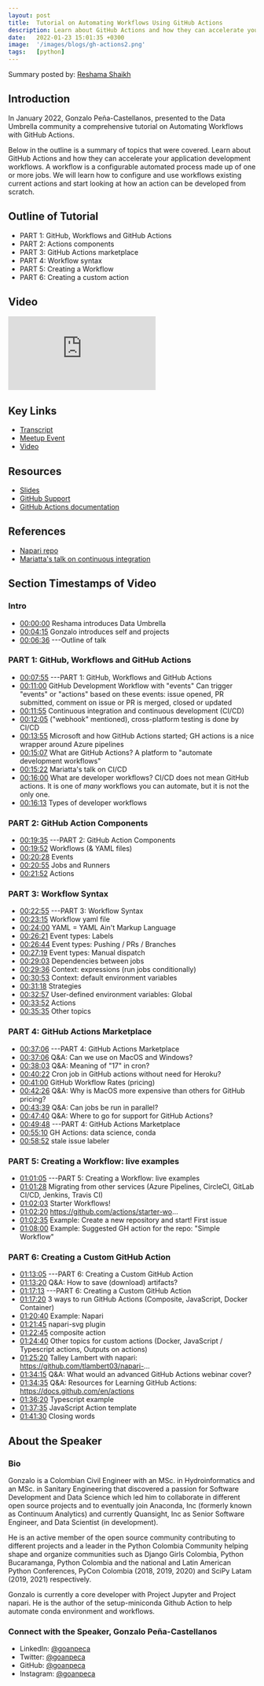 ```yaml
---
layout: post
title:  Tutorial on Automating Workflows Using GitHub Actions
description: Learn about GitHub Actions and how they can accelerate your application development workflows.
date:   2022-01-23 15:01:35 +0300
image:  '/images/blogs/gh-actions2.png'
tags:   [python]
---
```


Summary posted by: [Reshama Shaikh](https://reshamas.github.io)

## Introduction

In January 2022, Gonzalo Peña-Castellanos, presented to the Data Umbrella community a comprehensive tutorial on Automating Workflows with GitHub Actions.  

Below in the outline is a summary of topics that were covered. Learn about GitHub Actions and how they can accelerate your application development workflows. A workflow is a configurable automated process made up of one or more jobs. We will learn how to configure and use workflows existing current actions and start looking at how an action can be developed from scratch.

## Outline of Tutorial
- PART 1: GitHub, Workflows and GitHub Actions
- PART 2: Actions components
- PART 3: GitHub Actions marketplace
- PART 4: Workflow syntax
- PART 5: Creating a Workflow
- PART 6: Creating a custom action

## Video
<p>
<iframe src="https://www.youtube.com/embed/d48WGkePFq0" loading="lazy" frameborder="0" allowfullscreen></iframe>
</p>



## Key Links
- [Transcript](https://github.com/data-umbrella/event-transcripts/blob/main/2022/42-gonzalo-github-actions.md)
- [Meetup Event](https://www.meetup.com/data-umbrella/events/282772806/)
- [Video](https://youtu.be/d48WGkePFq0)

## Resources
- [Slides](https://bit.ly/github-workflows)
- [GitHub Support](https://support.github.com)
- [GitHub Actions documentation](https://docs.github.com/en/actions)

## References
- [Napari repo](https://github.com/tlambert03/napari-plugin-action)
- [Mariatta's talk on continuous integration](https://youtu.be/vLBr_AfomUY)

## Section Timestamps of Video

### Intro
- [00:00:00](https://www.youtube.com/watch?v=d48WGkePFq0&t=0s) Reshama introduces Data Umbrella
- [00:04:15](https://www.youtube.com/watch?v=d48WGkePFq0&t=255s) Gonzalo introduces self and projects
- [00:06:36](https://www.youtube.com/watch?v=d48WGkePFq0&t=396s) ---Outline of talk  


### PART 1: GitHub, Workflows and GitHub Actions
- [00:07:55](https://www.youtube.com/watch?v=d48WGkePFq0&t=475s) ---PART 1: GitHub, Workflows and GitHub Actions
- [00:11:00](https://www.youtube.com/watch?v=d48WGkePFq0&t=660s) GitHub Development Workflow with "events"
Can trigger "events" or "actions" based on these events: issue opened, PR submitted, comment on issue or PR is merged, closed or updated
- [00:11:55](https://www.youtube.com/watch?v=d48WGkePFq0&t=715s) Continuous integration and continuous development (CI/CD)
- [00:12:05](https://www.youtube.com/watch?v=d48WGkePFq0&t=725s) ("webhook" mentioned), cross-platform testing is done by CI/CD  
- [00:13:55](https://www.youtube.com/watch?v=d48WGkePFq0&t=835s) Microsoft and how GitHub Actions started; GH actions is a nice wrapper around Azure pipelines   
- [00:15:07](https://www.youtube.com/watch?v=d48WGkePFq0&t=907s) What are GitHub Actions? A platform to "automate development workflows"  
- [00:15:22](https://www.youtube.com/watch?v=d48WGkePFq0&t=922s) Mariatta's talk on CI/CD  
- [00:16:00](https://www.youtube.com/watch?v=d48WGkePFq0&t=960s) What are developer workflows?  CI/CD does not mean GitHub actions. It is one of *many* workflows you can automate, but it is not the only one.
- [00:16:13](00:16:13) Types of developer workflows

### PART 2: GitHub Action Components 
- [00:19:35](https://www.youtube.com/watch?v=d48WGkePFq0&t=1175s) ---PART 2: GitHub Action Components  
- [00:19:52](https://www.youtube.com/watch?v=d48WGkePFq0&t=1192s) Workflows (& YAML files)   
- [00:20:28](https://www.youtube.com/watch?v=d48WGkePFq0&t=1228s) Events  
- [00:20:55](https://www.youtube.com/watch?v=d48WGkePFq0&t=1255s) Jobs and Runners  
- [00:21:52](https://www.youtube.com/watch?v=d48WGkePFq0&t=1312s) Actions  

### PART 3: Workflow Syntax
- [00:22:55](https://www.youtube.com/watch?v=d48WGkePFq0&t=1375s) ---PART 3: Workflow Syntax  
- [00:23:15](https://www.youtube.com/watch?v=d48WGkePFq0&t=1395s) Workflow yaml file 
- [00:24:00](https://www.youtube.com/watch?v=d48WGkePFq0&t=1440s) YAML = YAML Ain't Markup Language   
- [00:26:21](https://www.youtube.com/watch?v=d48WGkePFq0&t=1581s) Event types: Labels  
- [00:26:44](https://www.youtube.com/watch?v=d48WGkePFq0&t=1604s) Event types: Pushing / PRs / Branches  
- [00:27:19](https://www.youtube.com/watch?v=d48WGkePFq0&t=1639s) Event types: Manual dispatch  
- [00:29:03](https://www.youtube.com/watch?v=d48WGkePFq0&t=1743s) Dependencies between jobs  
- [00:29:36](https://www.youtube.com/watch?v=d48WGkePFq0&t=1776s) Context: expressions (run jobs conditionally)
- [00:30:53](https://www.youtube.com/watch?v=d48WGkePFq0&t=1853s) Context: default environment variables
- [00:31:18](https://www.youtube.com/watch?v=d48WGkePFq0&t=1878s) Strategies
- [00:32:57](https://www.youtube.com/watch?v=d48WGkePFq0&t=1977s) User-defined environment variables: Global
- [00:33:52](https://www.youtube.com/watch?v=d48WGkePFq0&t=2032s) Actions
- [00:35:35](https://www.youtube.com/watch?v=d48WGkePFq0&t=2135s) Other topics

### PART 4: GitHub Actions Marketplace
- [00:37:06](https://www.youtube.com/watch?v=d48WGkePFq0&t=2226s) ---PART 4: GitHub Actions Marketplace
- [00:37:06](https://www.youtube.com/watch?v=d48WGkePFq0&t=2226s) Q&A: Can we use on MacOS and Windows?
- [00:38:03](https://www.youtube.com/watch?v=d48WGkePFq0&t=2283s) Q&A: Meaning of "17" in cron?
- [00:40:22](https://www.youtube.com/watch?v=d48WGkePFq0&t=2422s) Cron job in GitHub actions without need for Heroku?
- [00:41:00](https://www.youtube.com/watch?v=d48WGkePFq0&t=2460s) GitHub Workflow Rates (pricing)
- [00:42:26](https://www.youtube.com/watch?v=d48WGkePFq0&t=2546s) Q&A: Why is MacOS more expensive than others for GitHub pricing?
- [00:43:39](https://www.youtube.com/watch?v=d48WGkePFq0&t=2619s) Q&A: Can jobs be run in parallel?
- [00:47:40](https://www.youtube.com/watch?v=d48WGkePFq0&t=2860s) Q&A: Where to go for support for GitHub Actions?
- [00:49:48](https://www.youtube.com/watch?v=d48WGkePFq0&t=2988s) ---PART 4: GitHub Actions Marketplace  
- [00:55:10](https://www.youtube.com/watch?v=d48WGkePFq0&t=3310s) GH Actions: data science, conda
- [00:58:52](https://www.youtube.com/watch?v=d48WGkePFq0&t=3532s) stale issue labeler

### PART 5: Creating a Workflow: live examples
- [01:01:05](https://www.youtube.com/watch?v=d48WGkePFq0&t=3665s) ---PART 5: Creating a Workflow: live examples
- [01:01:28](https://www.youtube.com/watch?v=d48WGkePFq0&t=3688s) Migrating from other services (Azure Pipelines, CircleCI, GitLab CI/CD, Jenkins, Travis CI)
- [01:02:03](https://www.youtube.com/watch?v=d48WGkePFq0&t=3723s) Starter Workflows!
- [01:02:20](https://www.youtube.com/watch?v=d48WGkePFq0&t=3740s) https://github.com/actions/starter-wo...
- [01:02:35](https://www.youtube.com/watch?v=d48WGkePFq0&t=3755s) Example: Create a new repository and start! First issue
- [01:08:00](01:08:00) Example: Suggested GH action for the repo: "Simple Workflow"

### PART 6: Creating a Custom GitHub Action
- [01:13:05](https://www.youtube.com/watch?v=d48WGkePFq0&t=4385s) ---PART 6: Creating a Custom GitHub Action
- [01:13:20](https://www.youtube.com/watch?v=d48WGkePFq0&t=4400s) Q&A: How to save (download) artifacts?
- [01:17:13](https://www.youtube.com/watch?v=d48WGkePFq0&t=4633s) ---PART 6: Creating a Custom GitHub Action
- [01:17:20](https://www.youtube.com/watch?v=d48WGkePFq0&t=4640s) 3 ways to run GitHub Actions (Composite, JavaScript, Docker Container)
- [01:20:40](https://www.youtube.com/watch?v=d48WGkePFq0&t=4840s) Example: Napari
- [01:21:45](https://www.youtube.com/watch?v=d48WGkePFq0&t=4905s) napari-svg plugin
- [01:22:45](https://www.youtube.com/watch?v=d48WGkePFq0&t=4965s) composite action
- [01:24:40](https://www.youtube.com/watch?v=d48WGkePFq0&t=5080s) Other topics for custom actions (Docker, JavaScript / Typescript actions, Outputs on actions)
- [01:25:20](https://www.youtube.com/watch?v=d48WGkePFq0&t=5120s) Talley Lambert with napari: https://github.com/tlambert03/napari-...
- [01:34:15](https://www.youtube.com/watch?v=d48WGkePFq0&t=5655s) Q&A: What would an advanced GitHub Actions webinar cover?
- [01:34:35](https://www.youtube.com/watch?v=d48WGkePFq0&t=5675s) Q&A: Resources for Learning GitHub Actions: https://docs.github.com/en/actions
- [01:36:20](https://www.youtube.com/watch?v=d48WGkePFq0&t=5780s) Typescript example
- [01:37:35](https://www.youtube.com/watch?v=d48WGkePFq0&t=5855s) JavaScript Action template
- [01:41:30](https://www.youtube.com/watch?v=d48WGkePFq0&t=6090s) Closing words  


## About the Speaker

### Bio
Gonzalo is a Colombian Civil Engineer with an MSc. in Hydroinformatics and an MSc. in Sanitary Engineering that discovered a passion for Software Development and Data Science which led him to collaborate in different open source projects and to eventually join Anaconda, Inc (formerly known as Continuum Analytics) and currently Quansight, Inc as Senior Software Engineer, and Data Scientist (in development). 

He is an active member of the open source community contributing to different projects and a leader in the Python Colombia Community helping shape and organize communities such as Django Girls Colombia, Python Bucaramanga, Python Colombia and the national and Latin American Python Conferences, PyCon Colombia (2018, 2019, 2020) and SciPy Latam (2019, 2021) respectively.

Gonzalo is currently a core developer with Project Jupyter and Project napari. He is the author of the setup-miniconda Github Action to help automate conda environment and workflows.

### Connect with the Speaker, Gonzalo Peña-Castellanos

- LinkedIn: [@goanpeca](https://www.linkedin.com/in/goanpeca)
- Twitter: [@goanpeca](https://twitter.com/goanpeca)
- GitHub: [@goanpeca](https://github.com/goanpeca)
- Instagram: [@goanpeca](https://www.instagram.com/goanpeca/?hl=en)
